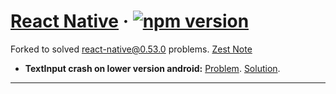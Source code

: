 # [React Native](https://facebook.github.io/react-native/) &middot;  [![npm version](https://d25lcipzij17d.cloudfront.net/badge.svg?id=js&type=6&v=0.53.0&x2=0)](https://badge.fury.io/js/react-native)

Forked to solved react-native@0.53.0 problems. [Zest Note](https://www.evernote.com/l/ATAlinSxndVPxpIu7rq8wdn7g9aZIppMUS0)

- **TextInput crash on lower version android:** [Problem](https://github.com/facebook/react-native/issues/17974). [Solution](https://github.com/facebook/react-native/commit/b60a727adbcfa785e3d1b13bf069b766216e60f8).

---

